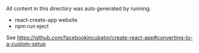 All content in this directory was auto generated by running:
- react-create-app website
- npm run eject

See https://github.com/facebookincubator/create-react-app#converting-to-a-custom-setup
